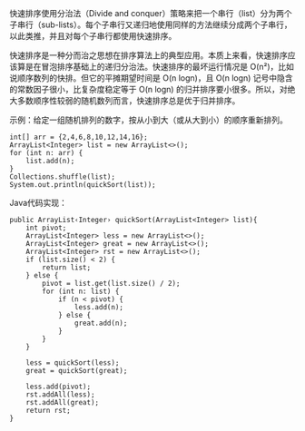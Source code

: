 快速排序使用分治法（Divide and conquer）策略来把一个串行（list）分为两个子串行（sub-lists）。每个子串行又递归地使用同样的方法继续分成两个子串行，以此类推，并且对每个子串行都使用快速排序。

快速排序是一种分而治之思想在排序算法上的典型应用。本质上来看，快速排序应该算是在冒泡排序基础上的递归分治法。快速排序的最坏运行情况是 O(n²)，比如说顺序数列的快排。但它的平摊期望时间是 O(n logn)，且 O(n logn) 记号中隐含的常数因子很小，比复杂度稳定等于 O(n logn) 的归并排序要小很多。所以，对绝大多数顺序性较弱的随机数列而言，快速排序总是优于归并排序。

示例：给定一组随机排列的数字，按从小到大（或从大到小）的顺序重新排列。

```
int[] arr = {2,4,6,8,10,12,14,16};
ArrayList<Integer> list = new ArrayList<>();
for (int n: arr) {
    list.add(n);
}
Collections.shuffle(list);
System.out.println(quickSort(list));
```

Java代码实现：

```
public ArrayList‹Integer› quickSort(ArrayList<Integer> list){
    int pivot;
    ArrayList<Integer> less = new ArrayList<>();
    ArrayList<Integer> great = new ArrayList<>();
    ArrayList<Integer> rst = new ArrayList<>();
    if (list.size() < 2) {
        return list;
    } else {
        pivot = list.get(list.size() / 2);
        for (int n: list) {
            if (n < pivot) {
                less.add(n);
            } else {
                great.add(n);
            }
        }
    }

    less = quickSort(less);
    great = quickSort(great);

    less.add(pivot);
    rst.addAll(less);
    rst.addAll(great);
    return rst;
}
```